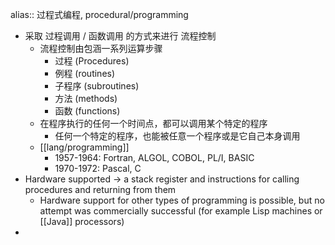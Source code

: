 alias:: 过程式编程, procedural/programming
- 采取 过程调用 / 函数调用 的方式来进行 流程控制
  - 流程控制由包涵一系列运算步骤
    - 过程 (Procedures)
    - 例程 (routines)
    - 子程序 (subroutines)
    - 方法 (methods)
    - 函数 (functions)
  - 在程序执行的任何一个时间点，都可以调用某个特定的程序
    - 任何一个特定的程序，也能被任意一个程序或是它自己本身调用
  - [[lang/programming]]
    - 1957-1964: Fortran, ALGOL, COBOL, PL/I, BASIC
    - 1970-1972: Pascal, C
- Hardware supported -> a stack register and instructions for calling procedures and returning from them
  - Hardware support for other types of programming is possible, but no attempt was commercially successful (for example Lisp machines or [[Java]] processors)
-